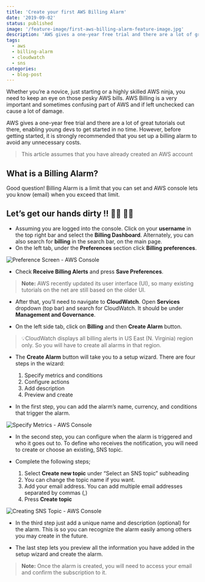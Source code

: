 ```yaml
---
title: 'Create your first AWS Billing Alarm'
date: '2019-09-02'
status: published
image: '/feature-image/first-aws-billing-alarm-feature-image.jpg'
description: 'AWS gives a one-year free trial and there are a lot of great tutorials out there, enabling young devs to get started in no time. However, before getting started, it is strongly recommended that you set up a billing alarm to avoid any unnecessary costs.'
tags:
  - aws
  - billing-alarm
  - cloudwatch
  - sns
categories:
  - blog-post
---
```


Whether you’re a novice, just starting or a highly skilled AWS ninja, you need to keep an eye on those pesky AWS bills. AWS Billing is a very important and sometimes confusing part of AWS and if left unchecked can cause a lot of damage.

AWS gives a one-year free trial and there are a lot of great tutorials out there, enabling young devs to get started in no time. However, before getting started, it is strongly recommended that you set up a billing alarm to avoid any unnecessary costs.

> This article assumes that you have already created an AWS account

## What is a Billing Alarm?

Good question! Billing Alarm is a limit that you can set and AWS console lets you know (email) when you exceed that limit.

## Let’s get our hands dirty !! 👩‍💻 👨‍💻

- Assuming you are logged into the console. Click on your **username** in the top right bar and select the **Billing Dashboard**. Alternately, you can also search for **billing** in the search bar, on the main page.
- On the left tab, under the **Preferences** section click **Billing preferences**.

![Preference Screen - AWS Console](/post-images/billing-preferences.png)

- Check **Receive Billing Alerts** and press **Save Preferences**.

> **Note:** AWS recently updated its user interface (UI), so many existing tutorials on the net are still based on the older UI.

- After that, you’ll need to navigate to **CloudWatch**. Open **Services** dropdown (top bar) and search for CloudWatch. It should be under **Management and Governance**.

- On the left side tab, click on **Billing** and then **Create Alarm** button.

> 💡CloudWatch displays all billing alerts in US East (N. Virginia) region only. So you will have to create all alarms in that region.

- The **Create Alarm** button will take you to a setup wizard. There are four steps in the wizard:
  1. Specify metrics and conditions
  2. Configure actions
  3. Add description
  4. Preview and create

- In the first step, you can add the alarm’s name, currency, and conditions that trigger the alarm.

![Specify Metrics - AWS Console](/post-images/billing-specify-metrics.png)

- In the second step, you can configure when the alarm is triggered and who it goes
out to. To define who receives the notification, you will need to create or choose
an existing, SNS topic. 

- Complete the following steps; 
    1. Select **Create new topic** under “Select an SNS topic” subheading 
    2. You can change the topic name if you want.
    3. Add your email address. You can add multiple email addresses separated by commas (,) 
    4. Press **Create topic**

![Creating SNS Topic - AWS Console](/post-images/billing-sns-topic.png)

- In the third step just add a unique name and description (optional) for the alarm.
This is so you can recognize the alarm easily among others you may create in the
future. 

- The last step lets you preview all the information you have added in the
setup wizard and create the alarm.

> **Note:** Once the alarm is created, you will need to access your email and confirm the subscription to it.
